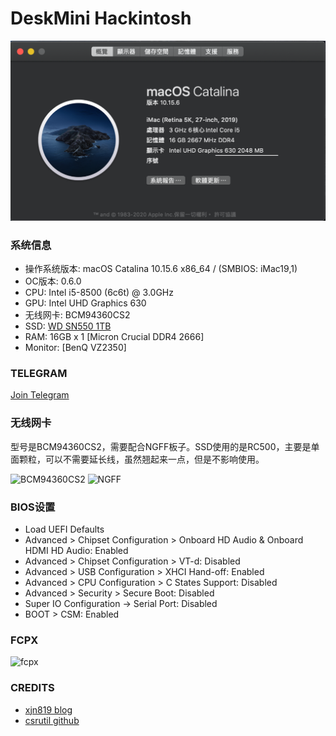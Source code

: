 # DeskMini Hackintosh

![Hackintosh](apps/os.png)

### 系统信息

+ 操作系统版本: macOS Catalina 10.15.6 x86_64 / (SMBIOS: iMac19,1)
+ OC版本: 0.6.0
+ CPU: Intel i5-8500 (6c6t) @ 3.0GHz
+ GPU: Intel UHD Graphics 630
+ 无线网卡: BCM94360CS2
+ SSD:  [WD SN550 1TB](https://shop.westerndigital.com/zh-tw/products/internal-drives/wd-blue-sn550-nvme-ssd#WDS100T2B0C)
+ RAM: 16GB x 1 [Micron Crucial DDR4 2666]
+ Monitor: [BenQ VZ2350]

### TELEGRAM
[Join Telegram](https://t.me/asrock_deskmini)

### 无线网卡

型号是BCM94360CS2，需要配合NGFF板子。SSD使用的是RC500，主要是单面颗粒，可以不需要延长线，虽然翘起来一点，但是不影响使用。

![BCM94360CS2](apps/BCM94360CS2.png)
![NGFF](apps/ngff.png)

### BIOS设置

+ Load UEFI Defaults
+ Advanced > Chipset Configuration > Onboard HD Audio & Onboard HDMI HD Audio: Enabled
+ Advanced > Chipset Configuration > VT-d: Disabled
+ Advanced > USB Configuration     > XHCI Hand-off: Enabled
+ Advanced > CPU Configuration     > C States Support: Disabled
+ Advanced > Security              > Secure Boot: Disabled
+ Super IO Configuration -> Serial Port: Disabled
+ BOOT > CSM: Enabled


### FCPX

![fcpx](apps/fcpx.png)

### CREDITS

+ [xjn819 blog](https://blog.xjn819.com/?p=7)
+ [csrutil github](https://github.com/csrutil/DeskMini)
